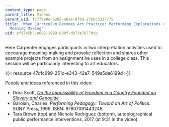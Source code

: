 ```yaml
---
content_type: page
parent_title: Videos
parent_uid: fc7f9e0e-6206-a6ae-8fbd-276bc3337775
title: 'When Curriculum Becomes Art Practice: Performing Explorations of Context and
  Meaning Making'
uid: ef9745b5-e682-1999-800f-db73e7877dcb
---
```


Here Carpenter engages participants in two interpretation activities used to encourage meaning-making and provoke reflection and shares other example projects from an assignment he uses in a college class. This session will be particularly interesting to art educators.

{{< resource 47dfc699-251c-e343-42a7-549a5da6199d >}} 

People and ideas referenced in this video:

*   Drea Scott, _[On the Impossibility of Freedom in a Country Founded on Slavery and Genocide](https://www.dreadscott.net/portfolio_page/on-the-impossibility-of-freedom-in-a-country-founded-on-slavery-and-genocide/)._
*   Garoian, Charles. _Performing Pedagogy: Toward an Art of Politics_. SUNY Press, 1999. ISBN: 97807091443248.
*   Tara Brown (top) and Nichole Rodriguez (bottom), autobiographical public performance interventions, 2017 (at 9:31 in the video).